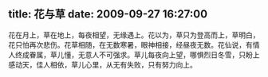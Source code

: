 title: 花与草
date: 2009-09-27 16:27:00
---

花在月上，草在地上，每夜相望，无缘遇上。花以为，草只为登高而上，草明白，花只怕再次悲伤。花草相随，在无数寒暑，眼神相接，经昼夜无数。花仙说，有情 人终成眷属，草儿懂，无意人不可强求。草儿每夜向上望，哪惧烈日冬雪，只盼上感动天，佳人相依，草儿心里，从无有失败，只有努力向上。